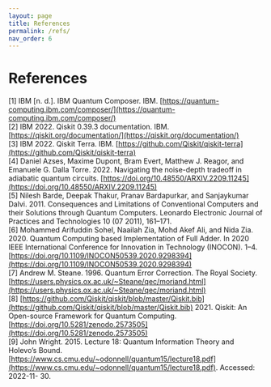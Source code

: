 ```yaml
---
layout: page
title: References
permalink: /refs/
nav_order: 6
---
```


# References

[1] IBM [n. d.]. IBM Quantum Composer. IBM. [https://quantum-computing.ibm.com/composer/](https://quantum-computing.ibm.com/composer/)<br>
[2] IBM 2022. Qiskit 0.39.3 documentation. IBM. [https://qiskit.org/documentation/](https://qiskit.org/documentation/)<br>
[3] IBM 2022. Qiskit Terra. IBM. [https://github.com/Qiskit/qiskit-terra](https://github.com/Qiskit/qiskit-terra)<br>
[4] Daniel Azses, Maxime Dupont, Bram Evert, Matthew J. Reagor, and Emanuele G. Dalla Torre. 2022. Navigating the noise-depth tradeoff in adiabatic quantum circuits. [https://doi.org/10.48550/ARXIV.2209.11245](https://doi.org/10.48550/ARXIV.2209.11245)<br>
[5] Nilesh Barde, Deepak Thakur, Pranav Bardapurkar, and Sanjaykumar Dalvi. 2011. Consequences and Limitations of Conventional Computers and their Solutions through Quantum Computers. Leonardo Electronic Journal of Practices and Technologies 10 (07 2011), 161–171.<br>
[6] Mohammed Arifuddin Sohel, Naailah Zia, Mohd Akef Ali, and Nida Zia. 2020. Quantum Computing based Implementation of Full Adder. In 2020 IEEE International Conference for Innovation in Technology (INOCON). 1–4. [https://doi.org/10.1109/INOCON50539.2020.9298394](https://doi.org/10.1109/INOCON50539.2020.9298394)<br>
[7] Andrew M. Steane. 1996. Quantum Error Correction. The Royal Society. [https://users.physics.ox.ac.uk/~Steane/qec/moriand.html](https://users.physics.ox.ac.uk/~Steane/qec/moriand.html)<br>
[8] [https://github.com/Qiskit/qiskit/blob/master/Qiskit.bib](https://github.com/Qiskit/qiskit/blob/master/Qiskit.bib) 2021. Qiskit: An Open-source Framework for Quantum Computing.
[https://doi.org/10.5281/zenodo.2573505](https://doi.org/10.5281/zenodo.2573505)<br>
[9] John Wright. 2015. Lecture 18: Quantum Information Theory and Holevo’s Bound.
[https://www.cs.cmu.edu/~odonnell/quantum15/lecture18.pdf](https://www.cs.cmu.edu/~odonnell/quantum15/lecture18.pdf). Accessed: 2022-11- 30.
